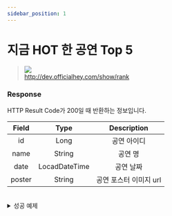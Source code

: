 ```yaml
---
sidebar_position: 1
---
```


# 지금 HOT 한 공연 Top 5


> ![](https://img.shields.io/static/v1?label=&message=GET&color=blue) <br/>
> http://dev.officialhey.com/show/rank




### Response

HTTP Result Code가 200일 때 반환하는 정보입니다.

| Field  |     Type      |  Description   |   
|:------:|:-------------:|:--------------:|
|   id   |     Long      |     공연 아이디     | 
|  name  |    String     |      공연 명      |   
|  date  | LocadDateTime |     공연 날짜      |  
| poster |    String     | 공연 포스터 이미지 url |   

<br/>

  <details markdown="1">
  <summary>성공 예제</summary>

  ```
  {
  "ok": true,
  "data": [
    {
      "id": 1,
      "name": "show1",
      "date": "2024-04-03T19:00:00",
      "poster": "https://example.com/image1.jpg"
    },
    {
      "id": 2,
      "name": "show2",
      "date": "2024-04-03T19:00:00",
      "poster": "https://example.com/image1.jpg"
    },
    {
      "id": 3,
      "name": "show3",
      "date": "2024-04-03T19:00:00",
      "poster": "https://example.com/image1.jpg"
    },
    {
      "id": 4,
      "name": "show4",
      "date": "2024-04-03T19:00:00",
      "poster": "https://example.com/image1.jpg"
    },
    {
      "id": 5,
      "name": "show5",
      "date": "2024-04-03T19:00:00",
      "poster": "https://example.com/image1.jpg"
    }
  ]
}
  ```
  </details> 
<br/>
